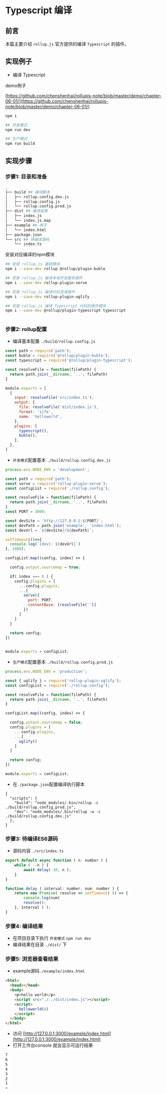 # Typescript 编译


## 前言

本篇主要介绍 `rollup.js` 官方提供的编译 `Typescript` 的插件。

## 实现例子
- 编译 Typescript 

demo例子

[https://github.com/chenshenhai/rollupjs-note/blob/master/demo/chapter-06-01/](https://github.com/chenshenhai/rollupjs-note/blob/master/demo/chapter-06-01/)

```sh
npm i

## 开发模式
npm run dev

## 生产模式
npm run build
```

## 实现步骤

### 步骤1: 目录和准备

```sh
.
├── build ## 编译脚本
│   ├── rollup.config.dev.js
│   ├── rollup.config.js
│   └── rollup.config.prod.js
├── dist ## 编译结果
│   ├── index.js
│   └── index.js.map
├── example ## 例子
│   └── index.html
├── package.json
└── src ## 待编译源码
    └── index.ts
```

安装对应编译的npm模块

```sh
## 安装 rollup.js 基础模块
npm i --save-dev rollup @rollup/plugin-buble

## 安装 rollup.js 编译本地开发服务插件
npm i --save-dev rollup-plugin-serve

## 安装 rollup.js 编译代码混淆插件
npm i --save-dev rollup-plugin-uglify

## 安装 rollup.js 编译 Typescript 代码的插件模块
npm i --save-dev @rollup/plugin-typescript typescript
 
```



### 步骤2: rollup配置

- 编译基本配置 `./build/rollup.config.js`

```js
const path = require('path');
const buble = require('@rollup/plugin-buble'); 
const typescript = require('@rollup/plugin-typescript');

const resolveFile = function(filePath) {
  return path.join(__dirname, '..', filePath)
}

module.exports = [
  {
    input: resolveFile('src/index.ts'),
    output: {
      file: resolveFile('dist/index.js'),
      format: 'iife',
      name: 'helloworld',
    }, 
    plugins: [
      typescript(),
      buble(),
    ],
  },
]
```

- `开发模式`配置基本 `./build/rollup.config.dev.js`

```js
process.env.NODE_ENV = 'development';

const path = require('path');
const serve = require('rollup-plugin-serve');
const configList = require('./rollup.config');

const resolveFile = function(filePath) {
  return path.join(__dirname, '..', filePath)
}
const PORT = 3000;

const devSite = `http://127.0.0.1:${PORT}`;
const devPath = path.join('example', 'index.html');
const devUrl = `${devSite}/${devPath}`;

setTimeout(()=>{
  console.log(`[dev]: ${devUrl}`)
}, 1000);

configList.map((config, index) => {

  config.output.sourcemap = true;

  if( index === 0 ) {
    config.plugins = [
      ...config.plugins,
      ...[
        serve({
          port: PORT,
          contentBase: [resolveFile('')]
        })
      ]
    ]
  }
  
  return config;
})


module.exports = configList;
```

- `生产模式`配置基本 `./build/rollup.config.prod.js`

```js
process.env.NODE_ENV = 'production';

const { uglify } = require('rollup-plugin-uglify');
const configList = require('./rollup.config');

const resolveFile = function(filePath) {
  return path.join(__dirname, '..', filePath)
}

configList.map((config, index) => {

  config.output.sourcemap = false;
  config.plugins = [
    ...config.plugins,
    ...[
      uglify()
    ]
  ]

  return config;
})

module.exports = configList;
```

- 在`./package.json`配置编译执行脚本
```
{
  "scripts": {
    "build": "node_modules/.bin/rollup -c ./build/rollup.config.prod.js",
    "dev": "node_modules/.bin/rollup -w -c ./build/rollup.config.dev.js"
  },
}
```

### 步骤3: 待编译ES6源码

- 源码内容 `./src/index.ts`

```js
export default async function ( n: number ) {
	while ( --n ) {
		await delay( 10, n );
	}
}

function delay ( interval: number, num: number ) {
	return new Promise( resolve => setTimeout( () => {
		console.log(num)
		resolve();
	}, interval ) );
}
```


### 步骤4: 编译结果 

- 在项目目录下执行 `开发模式` `npm run dev`
- 编译结果在目录 `./dist/` 下


### 步骤5: 浏览器查看结果

- example源码`./example/index.html` 

```html
<html>
  <head></head>
  <body>
    <p>hello world</p>
    <script src="./../dist/index.js"></script>
    <script>
      helloworld(8)
    </script>
  </body>
</html>
```

- 访问 [http://127.0.0.1:3000/example/index.html](http://127.0.0.1:3000/example/index.html)
- 打开工作台console 就会显示可运行结果

```sh
7
6
5
4
3
2
1
>
```


